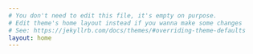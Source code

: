 ```yaml
---
# You don't need to edit this file, it's empty on purpose.
# Edit theme's home layout instead if you wanna make some changes
# See: https://jekyllrb.com/docs/themes/#overriding-theme-defaults
layout: home
---
```


<style type="text/css">
.badge-icon {
  position: absolute;
}
.badge-label {
  fill: #4c1;
}
.badge-info {
  fill: #555;
}
.badge-txt-left {
    textLength: 470;
    fill: #010101;
}
.badge-txt-right {
    textLength: 330;
    fill: #010101;
}
</style>